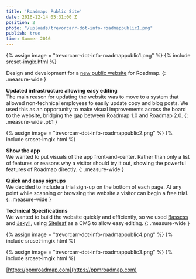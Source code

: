 ```yaml
---
title: 'Roadmap: Public Site'
date: 2016-12-14 05:31:00 Z
position: 2
photo: "/uploads/trevorcarr-dot-info-roadmappublic1.png"
publish: true
time: Summer 2016
---
```


{% assign image = "trevorcarr-dot-info-roadmappublic1.png" %}
{% include srcset-imgix.html %}

Design and development for a <span class="link dim out">[new public website](https://ppmroadmap.com)</span> for Roadmap.
{: .measure-wide }

**Updated infrastructure allowing easy editing**
<br>
The main reason for updating the website was to move to a system that allowed non-technical employees to easily update copy and blog posts. We used this as an opportunity to make visual improvements across the board to the website, bridging the gap between Roadmap 1.0 and Roadmap 2.0.
{: .measure-wide .pb1 }

{% assign image = "trevorcarr-dot-info-roadmappublic2.png" %}
{% include srcset-imgix.html %}

**Show the app**
<br>
We wanted to put visuals of the app front-and-center. Rather than only a list of features or reasons why a visitor should try it out, showing the powerful features of Roadmap directly.
{: .measure-wide }

**Quick and easy signups**
<br>
We decided to include a trial sign-up on the bottom of each page. At any point while scanning or browsing the website a visitor can begin a free trial.
{: .measure-wide }

**Technical Specifications**
<br>
We wanted to build the website quickly and efficiently, so we used <span class="link dim out">[Basscss](http://basscss.com/)</span> and <span class="link dim out">[Jekyll](https://jekyllrb.com/)</span>, using <span class="link dim out">[Siteleaf](https://www.siteleaf.com/)</span> as a CMS to allow easy editing.
{: .measure-wide }

{% assign image = "trevorcarr-dot-info-roadmappublic4.png" %}
{% include srcset-imgix.html %}

{% assign image = "trevorcarr-dot-info-roadmappublic3.png" %}
{% include srcset-imgix.html %}

<span class="link dim out">[https://ppmroadmap.com](https://ppmroadmap.com)</span>
